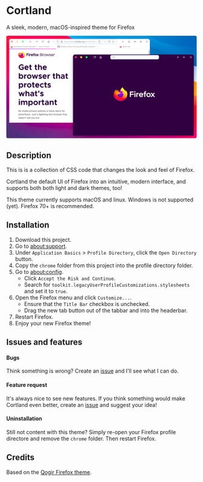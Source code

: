 # Cortland
A sleek, modern, macOS-inspired theme for Firefox

![image](/screenshots/cortland-screenshot.png)

## Description

This is is a collection of CSS code that changes the look and feel of Firefox. 

Cortland the default UI of Firefox into an intuitive, modern interface, and supports both both light and dark themes, too!

This theme currently supports macOS and linux. Windows is not supported (yet). Firefox 70+ is recommended. 

## Installation

1. Download this project.
2. Go to [about:support](about:support).
3. Under `Application Basics` > `Profile Directory`, click the `Open Directory` button.
4. Copy the `chrome` folder from this project into the profile directory folder.
5. Go to [about:config](about:config). 
    * Click `Accept the Risk and Continue`. 
    * Search for `toolkit.legacyUserProfileCustomizations.stylesheets` and set it to `true`.
7. Open the Firefox menu and click `Customize...`. 
    * Ensure that the `Title Bar` checkbox is unchecked. 
    * Drag the new tab button out of the tabbar and into the headerbar.
9. Restart Firefox.
10. Enjoy your new Firefox theme!

## Issues and features

#### Bugs

Think something is wrong? Create an [issue](https://github.com/Andereoo/Cortland/issue/) and I'll see what I can do.

#### Feature request

It's always nice to see new features. If you think something would make Cortland even better, create an [issue](https://github.com/Andereoo/Cortland/issue/) and suggest your idea!

#### Uninstallation

Still not content with this theme? Simply re-open your Firefox profile directore and remove the `chrome` folder. Then restart Firefox.

## Credits

Based on the [Qogir Firefox theme](https://github.com/vinceliuice/Qogir-theme/tree/master/src/firefox).
